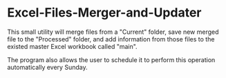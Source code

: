 # Excel-Files-Merger-and-Updater
This small utility will merge files from a "Current" folder, save new merged file to the "Processed" folder, and add information from those files to the existed master Excel workbook called "main".

The program also allows the user to schedule it to perform this operation automatically every Sunday.
